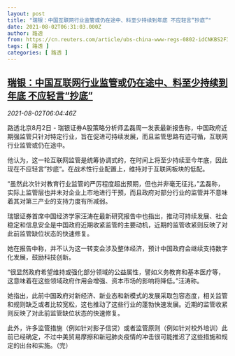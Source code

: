 ```yaml
---
layout: post
title: "瑞银：中国互联网行业监管或仍在途中、料至少持续到年底 不应轻言“抄底”"
date: 2021-08-02T06:31:03.000Z
author: 路透
from: https://cn.reuters.com/article/ubs-china-www-regs-0802-idCNKBS2F30HF
tags: [ 路透 ]
categories: [ 路透 ]
---
```

<!--1627885863000-->
[瑞银：中国互联网行业监管或仍在途中、料至少持续到年底 不应轻言“抄底”](https://cn.reuters.com/article/ubs-china-www-regs-0802-idCNKBS2F30HF)
------

<div>
<div><i>2021-08-02T06:04:46Z</i></div><p>路透北京8月2日 - 瑞银证券A股策略分析师孟磊周一发表最新报告称，中国政府近期强监管只针对特定行业，旨在促进可持续发展，而且监管思路有迹可循，互联网行业监管或仍在途中。</p><p>他认为，这一轮互联网监管是统筹协调式的，在时间上将至少持续至今年底，因此现在不应轻言”抄底“。在战术性行业配置上，维持对于互联网板块的低配。</p><p>“虽然此次针对教育行业监管的严厉程度超出预期，但也并非毫无征兆，”孟磊称，实际上监管层也并未对企业上市地进行干预，而且政府对部分行业的监管并不意味着其对第三产业的支持力度有所减弱。</p><p>瑞银证券首席中国经济学家汪涛在最新研究报告中也指出，推动可持续发展、社会稳定和信息安全是中国政府近期收紧监管的主要动机，近期的监管收紧则反映了对此前监管缺位状态的快速修复。</p><p>她在报告中称，并不认为这一转变会涉及整体经济，预计中国政府会继续支持数字化发展，鼓励科技创新。</p><p>“很显然政府希望维持或强化部分领域的公益属性，譬如义务教育和基本医疗等，这意味着在这些领域政府作用会增强、资本市场的影响将降低。”汪涛称。</p><p>她指出，此前中国政府对新经济、新业态和新模式的发展采取包容态度，相关监管和规则缺乏或者比较宽松，这也推动了这些行业的蓬勃快速发展。近期的监管收紧则反映了对此前监管缺位状态的快速修复。</p><p>此外，许多监管措施（例如针对影子信贷）或者监管原则（例如针对校外培训）此前已经确定，不过中美贸易摩擦和新冠肺炎疫情的冲击很可能推迟了这些措施和规定的出台和实施。（完）</p>
</div>
